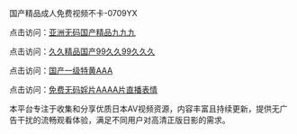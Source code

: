 国产精品成人免费视频不卡-0709YX

点击访问：<a href="https://heiliaozj3tjd.pages.dev">亚洲无码国产精品九九九</a>

点击访问：<a href="https://heiliaoe8ajia.pages.dev">久久精品国产99久久99久久久</a>

点击访问：<a href="https://heiliaoxqkkct.pages.dev">国产一级特黄AAA</a>

点击访问：<a href="https://heiliaoxwd5i8.pages.dev">免费无码婬片AAAA片直播表情</a>

本平台专注于收集和分享优质日本AV视频资源，内容丰富且持续更新，提供无广告干扰的流畅观看体验，满足不同用户对高清正版日影的需求。

<span style="display:none;">[Canonical link](https://github.com/sau20250709/so10 ）</span>
